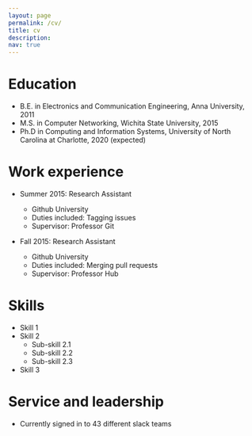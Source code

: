 ```yaml
---
layout: page
permalink: /cv/
title: cv
description:
nav: true
---
```


Education
======
* B.E. in Electronics and Communication Engineering, Anna University, 2011
* M.S. in Computer Networking, Wichita State University, 2015
* Ph.D in Computing and Information Systems, University of North Carolina at Charlotte, 2020 (expected)

Work experience
======
* Summer 2015: Research Assistant
  * Github University
  * Duties included: Tagging issues
  * Supervisor: Professor Git

* Fall 2015: Research Assistant
  * Github University
  * Duties included: Merging pull requests
  * Supervisor: Professor Hub
  
Skills
======
* Skill 1
* Skill 2
  * Sub-skill 2.1
  * Sub-skill 2.2
  * Sub-skill 2.3
* Skill 3


  
Service and leadership
======
* Currently signed in to 43 different slack teams
